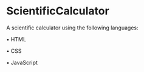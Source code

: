 # ScientificCalculator

A scientific calculator using the following languages:

• HTML

• CSS

• JavaScript
